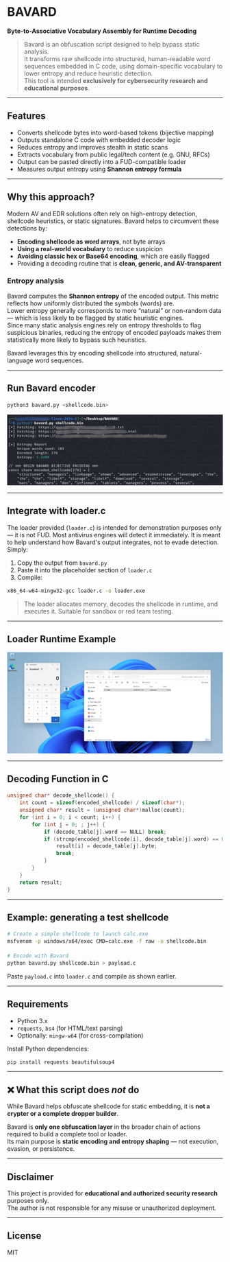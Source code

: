 # BAVARD

**Byte-to-Associative Vocabulary Assembly for Runtime Decoding**  
> Bavard is an obfuscation script designed to help bypass static analysis.  
> It transforms raw shellcode into structured, human-readable word sequences embedded in C code, using domain-specific vocabulary to lower entropy and reduce heuristic detection.  
> This tool is intended **exclusively for cybersecurity research and educational purposes**.

---

## Features

- Converts shellcode bytes into word-based tokens (bijective mapping)
- Outputs standalone C code with embedded decoder logic
- Reduces entropy and improves stealth in static scans
- Extracts vocabulary from public legal/tech content (e.g. GNU, RFCs)
- Output can be pasted directly into a FUD-compatible loader
- Measures output entropy using **Shannon entropy formula**

---

## Why this approach?

Modern AV and EDR solutions often rely on high-entropy detection, shellcode heuristics, or static signatures. Bavard helps to circumvent these detections by:

- **Encoding shellcode as word arrays**, not byte arrays  
- **Using a real-world vocabulary** to reduce suspicion  
- **Avoiding classic hex or Base64 encoding**, which are easily flagged  
- Providing a decoding routine that is **clean, generic, and AV-transparent**

### Entropy analysis

Bavard computes the **Shannon entropy** of the encoded output. This metric reflects how uniformly distributed the symbols (words) are.  
Lower entropy generally corresponds to more “natural” or non-random data — which is less likely to be flagged by static heuristic engines.  
Since many static analysis engines rely on entropy thresholds to flag suspicious binaries, reducing the entropy of encoded payloads makes them statistically more likely to bypass such heuristics.

Bavard leverages this by encoding shellcode into structured, natural-language word sequences.

---

## Run Bavard encoder

```bash
python3 bavard.py <shellcode.bin>
```

![Run Bavard](images/run_bavard.png)

---

## Integrate with loader.c

The loader provided (`loader.c`) is intended for demonstration purposes only — it is not FUD. Most antivirus engines will detect it immediately. It is meant to help understand how Bavard's output integrates, not to evade detection. Simply:

1. Copy the output from `bavard.py`
2. Paste it into the placeholder section of `loader.c`
3. Compile:

```bash
x86_64-w64-mingw32-gcc loader.c -o loader.exe
```

> The loader allocates memory, decodes the shellcode in runtime, and executes it. Suitable for sandbox or red team testing.

---

## Loader Runtime Example

![Run loader](images/run_loader.png)

---

## Decoding Function in C

```c
unsigned char* decode_shellcode() {
    int count = sizeof(encoded_shellcode) / sizeof(char*);
    unsigned char* result = (unsigned char*)malloc(count);
    for (int i = 0; i < count; i++) {
        for (int j = 0; ; j++) {
            if (decode_table[j].word == NULL) break;
            if (strcmp(encoded_shellcode[i], decode_table[j].word) == 0) {
                result[i] = decode_table[j].byte;
                break;
            }
        }
    }
    return result;
}
```

---

## Example: generating a test shellcode

```bash
# Create a simple shellcode to launch calc.exe
msfvenom -p windows/x64/exec CMD=calc.exe -f raw -o shellcode.bin

# Encode with Bavard
python bavard.py shellcode.bin > payload.c
```

Paste `payload.c` into `loader.c` and compile as shown earlier.

---

## Requirements

- Python 3.x
- `requests`, `bs4` (for HTML/text parsing)
- Optionally: `mingw-w64` (for cross-compilation)

Install Python dependencies:
```bash
pip install requests beautifulsoup4
```

---

## ❌ What this script does *not* do

While Bavard helps obfuscate shellcode for static embedding, it is **not a crypter or a complete dropper builder**.

Bavard is **only one obfuscation layer** in the broader chain of actions required to build a complete tool or loader.  
Its main purpose is **static encoding and entropy shaping** — not execution, evasion, or persistence.

---

## Disclaimer

This project is provided for **educational and authorized security research** purposes only.  
The author is not responsible for any misuse or unauthorized deployment.

---

## License

MIT
